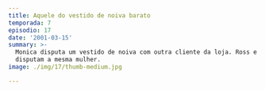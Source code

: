```yaml
---
title: Aquele do vestido de noiva barato
temporada: 7
episodio: 17
date: '2001-03-15'
summary: >-
  Monica disputa um vestido de noiva com outra cliente da loja. Ross e Joey
  disputam a mesma mulher.
image: ./img/17/thumb-medium.jpg

---
```

